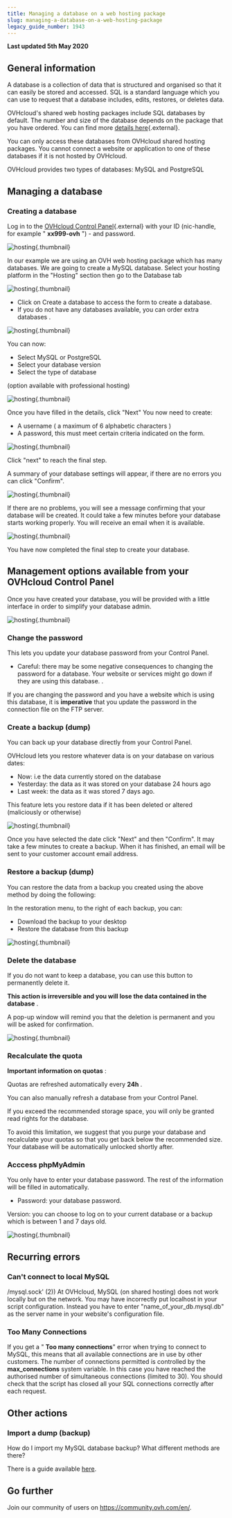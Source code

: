 ```yaml
---
title: Managing a database on a web hosting package
slug: managing-a-database-on-a-web-hosting-package
legacy_guide_number: 1943
---
```


**Last updated 5th May 2020**

## General information

A database is a collection of data that is structured and organised so that it can easily be stored and accessed. SQL is a standard language which you can use to request that a database includes, edits, restores, or deletes data.

OVHcloud's shared web hosting packages include SQL databases by default. The number and size of the database depends on the package that you have ordered. You can find more [details here](https://www.ovh.com/sg/web-hosting/){.external}.

You can only access these databases from OVHcloud shared hosting packages. You cannot connect a website or application to one of these databases if it is not hosted by OVHcloud.

OVHcloud provides two types of databases: MySQL and PostgreSQL


## Managing a database

### Creating a database
Log in to the [OVHcloud Control Panel](https://ca.ovh.com/auth/?action=gotomanager){.external} with your ID (nic-handle, for example " **xx999-ovh** ") - and password.


![hosting](images/3035.png){.thumbnail}

In our example we are using an OVH web hosting package which has many databases. We are going to create a MySQL database. Select your hosting platform in the "Hosting" section then go to the Database tab


![hosting](images/3854.png){.thumbnail}

- Click on Create a database to access the form to create a database.
- If you do not have any databases available, you can order extra databases .


![hosting](images/3855.png){.thumbnail}

You can now:

- Select MySQL or PostgreSQL
- Select your database version
- Select the type of database

(option available with professional hosting)


![hosting](images/3040.png){.thumbnail}

Once you have filled in the details, click "Next" You now need to create:

- A username ( a maximum of 6 alphabetic characters )
- A password, this must meet certain criteria indicated on the form.


![hosting](images/3041.png){.thumbnail}

Click "next" to reach the final step.

A summary of your database settings will appear, if there are no errors you can click "Confirm".


![hosting](images/3042.png){.thumbnail}

If there are no problems, you will see a message confirming that your database will be created. It could take a few minutes before your database starts working properly. You will receive an email when it is available.


![hosting](images/3043.png){.thumbnail}

You have now completed the final step to create your database.


## Management options available from your OVHcloud Control Panel
Once you have created your database, you will be provided with a little interface in order to simplify your database admin.


![hosting](images/3847.png){.thumbnail}


### Change the password
This lets you update your database password from your Control Panel.

- Careful: there may be some negative consequences to changing the password for a database. Your website or services might go down if they are using this database. .

If you are changing the password and you have a website which is using this database, it is  **imperative**  that you update the password in the connection file on the FTP server.


### Create a backup (dump)
You can back up your database directly from your Control Panel.

OVHcloud lets you restore whatever data is on your database on various dates:

- Now: i.e the data currently stored on the database
- Yesterday: the data as it was stored on your database 24 hours ago
- Last week: the data as it was stored 7 days ago.

This feature lets you restore data if it has been deleted or altered (maliciously or otherwise)


![hosting](images/3045.png){.thumbnail}

Once you have selected the date click "Next" and then "Confirm". It may take a few minutes to create a backup. When it has finished, an email will be sent to your customer account email address.


### Restore a backup (dump)
You can restore the data from a backup you created using the above method by doing the following:

In the restoration menu, to the right of each backup, you can:

- Download the backup to your desktop
- Restore the database from this backup


![hosting](images/3848.png){.thumbnail}


### Delete the database
If you do not want to keep a database, you can use this button to permanently delete it.

**This action is irreversible and you will lose the data contained in the database** .

A pop-up window will remind you that the deletion is permanent and you will be asked for confirmation.


![hosting](images/3046.png){.thumbnail}


### Recalculate the quota
**Important information on quotas** :

Quotas are refreshed automatically every  **24h** .

You can also manually refresh a database from your Control Panel.

If you exceed the recommended storage space, you will only be granted read rights for the database.

To avoid this limitation, we suggest that you purge your database and recalculate your quotas so that you get back below the recommended size. Your database will be automatically unlocked shortly after.


### Acccess phpMyAdmin
You only have to enter your database password. The rest of the information will be filled in automatically.

- Password: your database password.

Version: you can choose to log on to your current database or a backup which is between 1 and 7 days old.


![hosting](images/3047.png){.thumbnail}


## Recurring errors

### Can't connect to local MySQL
/mysql.sock' (2)) At OVHcloud, MySQL (on shared hosting) does not work locally but on the network. You may have incorrectly put localhost in your script configuration. Instead you have to enter "name_of_your_db.mysql.db" as the server name in your website's configuration file.


### Too Many Connections
If you get a " **Too many connections**" error when trying to connect to MySQL, this means that all available connections are in use by other customers. The number of connections permitted is controlled by the  **max_connections**  system variable. In this case you have reached the authorised number of simultaneous connections (limited to 30). You should check that the script has closed all your SQL connections correctly after each request.


## Other actions

### Import a dump (backup)
How do I import my MySQL database backup? What different methods are there?

There is a guide available [here](../web_hosting_guide_to_importing_a_mysql_database/).

## Go further

Join our community of users on <https://community.ovh.com/en/>.
